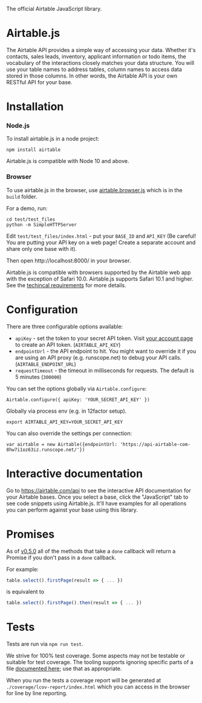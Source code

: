 The official Airtable JavaScript library.

# Airtable.js

The Airtable API provides a simple way of accessing your
data. Whether it's contacts, sales leads, inventory, applicant
information or todo items, the vocabulary of the interactions closely
matches your data structure. You will use your table names to address
tables, column names to access data stored in those columns. In
other words, the Airtable API is your own RESTful API for your
base.

# Installation

### Node.js

To install airtable.js in a node project:

    npm install airtable

Airtable.js is compatible with Node 10 and above.

### Browser

To use airtable.js in the browser, use [airtable.browser.js](https://github.com/Airtable/airtable.js/blob/master/build/airtable.browser.js) which is in the `build` folder.

For a demo, run:
```
cd test/test_files
python -m SimpleHTTPServer
```

Edit `test/test_files/index.html` - put your `BASE_ID` and `API_KEY` (Be careful! You are putting your API key on a web page! Create a separate account and share only one base with it).

Then open http://localhost:8000/ in your browser.

Airtable.js is compatible with browsers supported by the Airtable web app with
the exception of Safari 10.0. Airtable.js supports Safari 10.1 and higher.
See the [techincal requirements](https://support.airtable.com/hc/en-us/articles/217990018) for more details.

# Configuration

There are three configurable options available:

  * `apiKey` - set the token to your secret API token. Visit [your account page](https://airtable.com/account) to create an API token.  (`AIRTABLE_API_KEY`)
  * `endpointUrl` - the API endpoint to hit. You might want to override
    it if you are using an API proxy (e.g. runscope.net) to debug your API calls. (`AIRTABLE_ENDPOINT_URL`)
  * `requestTimeout` - the timeout in milliseconds for requests. The default is 5 minutes (`300000`)

You can set the options globally via `Airtable.configure`:

    Airtable.configure({ apiKey: 'YOUR_SECRET_API_KEY' })


Globally via process env (e.g. in 12factor setup).

    export AIRTABLE_API_KEY=YOUR_SECRET_API_KEY

You can also override the settings per connection:

    var airtable = new Airtable({endpointUrl: 'https://api-airtable-com-8hw7i1oz63iz.runscope.net/'})

# Interactive documentation

Go to https://airtable.com/api to see the interactive API documentation for your Airtable bases. Once you select a base, click the "JavaScript" tab to see code snippets using Airtable.js. It'll have examples for all operations you can perform against your base using this library.

# Promises

As of [v0.5.0](https://github.com/Airtable/airtable.js/releases/tag/v0.5.0) all of the methods that take a `done` callback will return a Promise if you don't pass in a `done` callback.

For example:

```js
table.select().firstPage(result => { ... })
```

is equivalent to

```js
table.select().firstPage().then(result => { ... })
```

# Tests

Tests are run via `npm run test`.

We strive for 100% test coverage. Some aspects may not be testable or suitable
for test coverage. The tooling supports ignoring specific parts of a file
[documented here](https://github.com/istanbuljs/nyc#parsing-hints-ignoring-lines); use that as appropriate.

When you run the tests a coverage report will be generated at `./coverage/lcov-report/index.html`
which you can access in the browser for line by line reporting.

